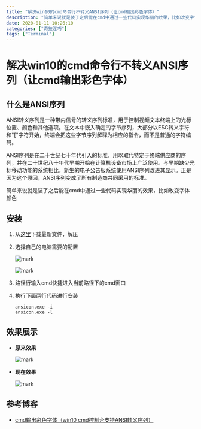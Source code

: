 ```yaml
---
title: "解决win10的cmd命令行不转义ANSI序列（让cmd输出彩色字体）"
description: "简单来说就是装了之后能在cmd中通过一些代码实现华丽的效果，比如改变字体颜色"
date: 2020-01-11 10:26:10
categories: ["奇技淫巧"]
tags: ["Terminal"]
---
```


# 解决win10的cmd命令行不转义ANSI序列（让cmd输出彩色字体）

## 什么是ANSI序列

ANSI转义序列是一种带内信号的转义序列标准，用于控制视频文本终端上的光标位置、颜色和其他选项。在文本中嵌入确定的字节序列，大部分以ESC转义字符和"["字符开始，终端会把这些字节序列解释为相应的指令，而不是普通的字符编码。

ANSI序列是在二十世纪七十年代引入的标准，用以取代特定于终端供应商的序列，并在二十世纪八十年代早期开始在计算机设备市场上广泛使用。与早期缺少光标移动功能的系统相比，新生的电子公告板系统使用ANSI序列改进其显示。正是因为这个原因，ANSI序列变成了所有制造商共同采用的标准。

简单来说就是装了之后能在cmd中通过一些代码实现华丽的效果，比如改变字体颜色

## 安装

1. 从[这里](https://github.com/adoxa/ansicon/releases)下载最新文件，解压

2. 选择自己的电脑需要的配置

   ![mark](https://pic.yqqy.top/blog/20200111/PtEwQgNosvfj.png)

   ![mark](https://pic.yqqy.top/blog/20200111/Wa5AQmQeh1H1.png)

3. 路径行输入cmd快捷进入当前路径下的cmd窗口

4. 执行下面两行代码进行安装

   ```shell
   ansicon.exe -i
   ansicon.exe -l
   ```

## 效果展示

* **原来效果**

  ![mark](https://pic.yqqy.top/blog/20200111/maNVT3Wcio8H.png)

* **现在效果**

  ![mark](https://pic.yqqy.top/blog/20200111/y4lANsHxEczi.png)

## 参考博客

* [cmd输出彩色字体（win10 cmd控制台支持ANSI转义序列）](https://www.cnblogs.com/naiij/p/9772584.html)
